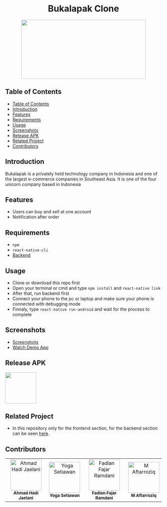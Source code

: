 <h1 align="center">Bukalapak Clone</h1>
<p align="center">
<img src="https://3.bp.blogspot.com/-taeyfo7DfQ8/WrSu1pppwfI/AAAAAAAAKeo/TMmzb6lv7mIQ26KGpVFoeOj5pGcrRQzFwCLcBGAs/w1200-h630-p-k-no-nu/Bukalapak.jpg" width="400" height="190"></p>

## Table of Contents

- [Table of Contents](#Table-of-Contents)
- [Introduction](#Introduction)
- [Features](#Features)
- [Requirements](#Requirements)
- [Usage](#Usage)
- [Screenshots](#Screenshots)
- [Release APK](#Release-APK)
- [Related Project](#Related-Project)
- [Contributors](#Contributors)

## Introduction

Bukalapak is a privately held technology company in Indonesia and one of the largest e-commerce companies in Southeast Asia. It is one of the four unicorn company based in Indonesia

## Features

- Users can buy and sell at one account
- Notification after order

## Requirements

- `npm`
- `react-native-cli`
- [Backend](https://github.com/arioki1/Bukalapak-Clone-Back-End)

## Usage

- Clone or download this repo first
- Open your terminal or cmd and type `npm install` and `react-native link`
- After that, run backend first
- Connect your phone to the pc or laptop and make sure your phone is connected with debugging mode
- Finnaly, type `react-native run-android` and wait for the process to complete

## Screenshots

- [Screenshots]()
- [Watch Demo App]()

## Release APK

<a href="https://drive.google.com/file/d/163zsPcnHT-tH-NN_CVjKnkdpE-Su6xbU/view?usp=sharing">
  <img src="https://thecorrespondent.in/wp-content/uploads/2019/02/GoogleDrive-big.png" width=100/>
</a>
  
## Related Project
 
* In this repository only for the frontend section, for the backend section can be seen [here](https://github.com/arioki1/Bukalapak-Clone-Back-End).

## Contributors
<center>
  <table>
    <tr>
      <td align="center">
        <a href="https://github.com/andreferi3">
          <img width="100" src="https://avatars1.githubusercontent.com/u/35247372?s=460&v=4" alt="Ahmad Hadi Jaelani"><br/>
          <sub><b>Ahmad Hadi Jaelani</b></sub>
        </a>
      </td>
      <td align="center">
        <a href="https://github.com/dymzfp">
          <img width="100" src="https://avatars1.githubusercontent.com/u/1139881?s=400&v=4" alt="Yoga Setiawan"><br/>
          <sub><b>Yoga Setiawan</b></sub>
        </a>
      </td>
      <td align="center">
        <a href="https://github.com/kevinmartinda">
          <img width="100" src="https://avatars1.githubusercontent.com/u/30279145?s=400&v=4" alt="Fadlan Fajar Ramdani"><br/>
          <sub><b>Fadlan Fajar Ramdani</b></sub>
        </a>
      </td>
      <td align="center">
        <a href="https://github.com/mhdrare">
          <img width="100" src="https://avatars1.githubusercontent.com/u/51024270?s=460&v=4" alt="M Aftarroziq"><br/>
          <sub><b>M Aftarroziq</b></sub>
        </a>
      </td>
    </tr>
  </table>
</center>
